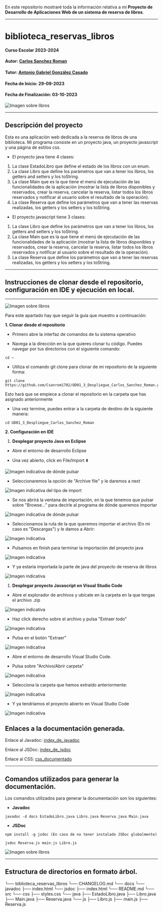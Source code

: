 En este repositorio mostraré toda la información relativa a mi **Proyecto de Desarrollo de Aplicaciones Web de un sistema de reserva de libros**.

---

# biblioteca_reservas_libros

#### Curso Escolar 2023-2024
#### Autor: [Carlos Sanchez Roman](https://github.com/Csanrom1702)
#### Tutor: [Antonio Gabriel González Casado](https://github.com/antonio-gabriel-gonzalez-casado)
#### Fecha de Inicio: 29-09-2023
#### Fecha de Finalización: 03-10-2023

![Imagen sobre libros](assets/imagenes/libros.jpg)

---

## Descripción del proyecto

Esta es una aplicación web dedicada a la reserva de libros de una biblioteca. Mi programa consiste en un proyecto java, un proyecto javascript y una página de estilos css. 

+ El proyecto java tiene 4 clases: 

1. La clase EstadoLibro que define el estado de los libros con un enum.
2. La clase Libro que define los parámetros que van a tener los libros, los getters and setters y los toString.
3. La clase Main que es la que tiene el menú de ejecutación de las funcionalidades de la aplicación (mostrar la lista de libros disponibles y reservados, crear la reserva, cancelar la reserva, listar todos los libros reservados y notificar al usuario sobre el resultado de la operación).
4. La clase Reserva que define los parámetros que van a tener las reservas realizadas, los getters y los setters y los toString.

+ El proyecto javascript tiene 3 clases:

1. La clase Libro que define los parámetros que van a tener los libros, los getters and setters y los toString.
2. La clase Main que es la que tiene el menú de ejecutación de las funcionalidades de la aplicación (mostrar la lista de libros disponibles y reservados, crear la reserva, cancelar la reserva, listar todos los libros reservados y notificar al usuario sobre el resultado de la operación).
3. La clase Reserva que define los parámetros que van a tener las reservas realizadas, los getters y los setters y los toString.

---

## Instrucciones de clonar desde el repositorio, configuración en IDE y ejecución en local.

---

![Imagen sobre libros](assets/imagenes/libros2.jpeg)

Para este apartado hay que seguir la guía que muestro a continuación:

**1. Clonar desde el repositorio**
- Primero abre la interfaz de comandos de tu sistema operativo

-  Navega a la dirección en la que quieres clonar tu código.
Puedes navegar por tus directorios con el siguiente comando:

```
cd ~
```
- Utiliza el comando git clone para clonar de mi repositorio de la siguiente forma:

```
git clone https://github.com/Csanrom1702/UD01_3_Despliegue_Carlos_Sanchez_Roman.git
```

Esto hará que se empiece a clonar el repositorio en la carpeta que has asignado anteriormente

- Una vez termine, puedes entrar a la carpeta de destino de la siguiente manera:

```
cd UD01_3_Despliegue_Carlos_Sanchez_Roman
```

**2. Configuración en IDE**

1. **Desplegar proyecto Java en Eclipse**

- Abre el entorno de desarrollo Eclipse

- Una vez abierto, click en File/Import :arrow_down:

![Imagen indicativa de dónde pulsar](assets/imagenes/java1.png)

- Seleccionaremos la opción de "Archive file" y le daremos a next

![Imagen indicativa del tipo de import](assets/imagenes/java2.png)

- Se nos abrirá la ventana de importación, en la que tenemos que pulsar sobre "Browse..." para decirle al programa de dónde queremos importar

![Imagen indicativa de dónde pulsar](assets/imagenes/java3.png)

- Seleccionamos la ruta de la que queremos importar el archivo (En mi caso es "Descargas") y le damos a Abrir:

![Imagen indicativa](assets/imagenes/java4.png)

- Pulsamos en finish para terminar la importación del proyecto java

![Imagen indicativa](assets/imagenes/java5.png)

- Y ya estaría importada la parte de java del proyecto de reserva de libros

![Imagen indicativa](assets/imagenes/java6.png)

1. **Desplegar proyecto Javascript en Visual Studio Code**

- Abre el explorador de archivos y ubícate en la carpeta en la que tengas el archivo .zip

![Imagen indicativa](assets/imagenes/js1.png)

- Haz click derecho sobre el archivo y pulsa "Extraer todo"

![Imagen indicativa](assets/imagenes/js2.png)

- Pulsa en el botón "Extraer"

![Imagen indicativa](assets/imagenes/js3.png)

- Abre el entorno de desarrollo Visual Studio Code.

- Pulsa sobre "Archivo/Abrir carpeta"

![Imagen indicativa](assets/imagenes/js4.png)

- Selecciona la carpeta que hemos extraído anteriormente:

![Imagen indicativa](assets/imagenes/js5.png)

- Y ya tendríamos el proyecto abierto en Visual Studio Code

![Imagen indicativa](assets/imagenes/js6.png)

## Enlaces a la documentación generada.

Enlace al Javadoc: [index_de_javadoc](/biblioteca_reservas_libros/docs/javadoc/index.html)

Enlace al JSDoc: [index_de_jsdoc](/biblioteca_reservas_libros/docs/jsdoc/index.html)

Enlace al CSS: [css_documentado](/biblioteca_reservas_libros/src/css/styles.css)

--- 

## Comandos utilizados para generar la documentación.

Los comandos utilizados para generar la documentación son los siguientes:

- **Javadoc**

```
javadoc -d docs EstadoLibro.java Libro.java Reserva.java Main.java
```

- **JSDoc**

```
npm install -g jsdoc (En caso de no tener instalado JSDoc globalmente)

jsdoc Reserva.js main.js Libro.js
```

![Imagen sobre libros](assets/imagenes/libros3.jpg)

---

## Estructura de directorios en formato árbol.

└── biblioteca_reservas_libros
    └── CHANGELOG.md
    └── docs
      └── javadoc
          ├──  index.html
      └── jsdoc
          ├──  index.html
    └── README.md
    └── src
      └── css
          ├── styles.css
      └── java
          ├── EstadoLibro.java
          ├── Libro.java
          ├── Main.java
          ├── Reserva.java
      └── js
          ├── Libro.js
          ├── main.js
          ├── Reserva.js
